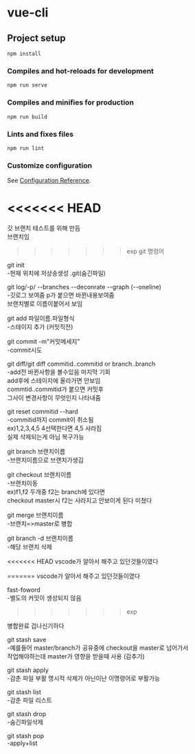 # vue-cli

## Project setup
```
npm install
```

### Compiles and hot-reloads for development
```
npm run serve
```

### Compiles and minifies for production
```
npm run build
```

### Lints and fixes files
```
npm run lint
```

### Customize configuration
See [Configuration Reference](https://cli.vuejs.org/config/).

<<<<<<< HEAD
=======
깃 브랜치 테스트를 위해 만듬  
브랜치임  

>>>>>>> exp
git  명령어  

git init  
-현재 위치에 저상송생성 .git(숨긴파일)  

git log/-p/ --branches --deconrate --graph  (--oneline)  
-깃로그 보여줌 p가 붙으면 바뀐내용보여줌  
브랜치별로 이름이붙어서 보임  

git add 파일이름.파일형식  
-스테이지 추가  (커밋직전)  

git commit -m"커밋메세지"  
-commit시도     

git diff/git diff commitid..commitid or branch..branch  
-add전 바뀐사항을 볼수있음 마지막 기회  
add후에 스테이지에 올라가면 안보임     
commtid..commitid가 붙으면 커밋후    
그사이 변경사항이 무엇인지 나타내줌  

git reset commitid --hard  
-commitid까지 commit이 취소됨  
ex)1,2,3,4,5 4선택한다면 4,5 사라짐  
실제 삭제되는게 아님 복구가능  

git branch 브랜치이름  
-브랜치이름으로 브랜치가생김  

git checkout 브랜치이름  
-브랜치이동  
ex)f1,f2 두개중 f2는 branch에 있다면   
checkout master시 f2는 사라지고 안보이게 된다 미쳤다  

git merge 브랜치이름  
-브랜치=>master로 병합  

git branch -d 브랜치이름  
-해당 브랜치 삭제  

<<<<<<< HEAD
vscode가 알아서 해주고 있던것들이였다  

=======
vscode가 알아서 해주고 있던것들이였다   

fast-foword  
-별도의 커밋이 생성되지 않음  
>>>>>>> exp

병합완료  겁나신기하다  

git stash save  
-예를들어 master/branch가 공유중에 checkout을 master로 넘어가서  
작업해야하는데 master가 영향을 받을때  사용  (감추기)  

git stash apply  
-감춘 파일 부활 명시적 삭제가 아닌이난 이명령어로 부활가능  

git stash list  
-감춘 파일 리스트  

git stash drop  
-숨긴파일삭제  

git stash pop  
-apply+list  
